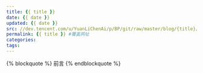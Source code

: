 ```yaml
---
title: {{ title }}
date: {{ date }}
updated: {{ date }}
src: //dev.tencent.com/u/YuanLiChenAi/p/BP/git/raw/master/blog/{title}/title.jpg #图片
permalink: {{ title }} #覆盖网址
categories:
tags:
---
```

{% blockquote %}
前言
{% endblockquote %}
<!--more-->
